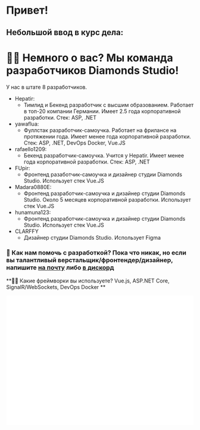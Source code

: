 # Привет! 

## **Небольшой ввод в курс дела:**

# 🙋‍♀️ Немного о вас? Мы команда разработчиков Diamonds Studio! 
  У нас в штате 8 разработчиков.
  
  - Hepatir:
    - Тимлид и Бекенд разработчик с высшим образованием. Работает в топ-20 компании Германии. Имеет 2.5 года корпоративной разработки. Стек: ASP, .NET
  - yawaflua:
    - Фуллстак разработчик-самоучка. Работает на фрилансе на протяжении года. Имеет менее года корпоративной разработки. Стек: ASP, .NET, DevOps Docker, Vue.JS
  - rafaello1209:
    - Бекенд разработчик-самоучка. Учится у Hepatir. Имеет менее года корпоративной разработки. Стек: ASP, .NET
  - FUpir:
    - Фронтенд разаботчик-самоучка и дизайнер студии Diamonds Studio. Использует стек Vue.JS
  - Madara0880E:
    - Фронтенд разработчик-самоучка и дизайнер студии Diamonds Studio. Около 5 месяцев корпоративной разработки. Использует стек Vue.JS
  - hunamuna123:
    - Фронтенд разработчик-самоучка и дизайнер студии Diamonds Studio. Использует стек Vue.JS
  - CLARFFY
    - Дизайнер студии Diamonds Studio. Использует Figma 

### 🌈 Как нам помочь с разработкой? Пока что никак, но если вы талантливый верстальщик/фронтендер/дизайнер, напишите <a href="mailto:diamondstudio@yawaflua.ru">на почту</a> либо <a href="https://discord.gg/ZducR5bRch">в дискорд</a>

**👩‍💻 Какие фреймворки вы используете? Vue.js, ASP.NET Core, SignalR/WebSockets, DevOps Docker **

[![](https://raw.githubusercontent.com/Diamonds-Studio/.github/main/github-metrics.svg)](https://lucky-diamonds.ru/)

